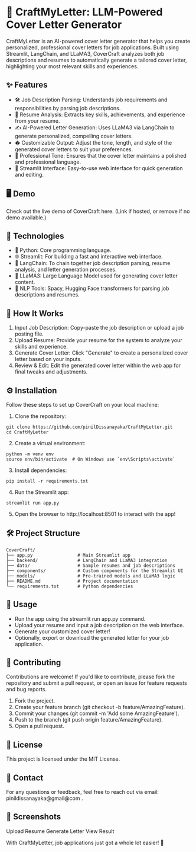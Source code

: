# 📝 CraftMyLetter: LLM-Powered Cover Letter Generator
CraftMyLetter is an AI-powered cover letter generator that helps you create personalized, professional cover letters for job applications. Built using Streamlit, LangChain, and LLaMA3, CoverCraft analyzes both job descriptions and resumes to automatically generate a tailored cover letter, highlighting your most relevant skills and experiences.

## ✨ Features
- 🛠️ Job Description Parsing: Understands job requirements and responsibilities by parsing job descriptions.
- 📄 Resume Analysis: Extracts key skills, achievements, and experience from your resume.
- ✍️ AI-Powered Letter Generation: Uses LLaMA3 via LangChain to generate personalized, compelling cover letters.
- � Customizable Output: Adjust the tone, length, and style of the generated cover letters to suit your preferences.
- 💼 Professional Tone: Ensures that the cover letter maintains a polished and professional language.
- 🚀 Streamlit Interface: Easy-to-use web interface for quick generation and editing.

## 🖥️ Demo
Check out the live demo of CoverCraft here. (Link if hosted, or remove if no demo available.)

## 🔧 Technologies
- 🐍 Python: Core programming language.
- 🌐 Streamlit: For building a fast and interactive web interface.
- 🔗 LangChain: To chain together job description parsing, resume analysis, and letter generation processes.
- 🦙 LLaMA3: Large Language Model used for generating cover letter content.
- 🧠 NLP Tools: Spacy, Hugging Face transformers for parsing job descriptions and resumes.

## 🚀 How It Works
1. Input Job Description: Copy-paste the job description or upload a job posting file.
2. Upload Resume: Provide your resume for the system to analyze your skills and experience.
3. Generate Cover Letter: Click "Generate" to create a personalized cover letter based on your inputs.
4. Review & Edit: Edit the generated cover letter within the web app for final tweaks and adjustments.

## ⚙️ Installation
Follow these steps to set up CoverCraft on your local machine:

1. Clone the repository:
```
git clone https://github.com/pinilDissanayaka/CraftMyLetter.git
cd CraftMyLetter
```

2. Create a virtual environment:
```
python -m venv env
source env/bin/activate  # On Windows use `env\Scripts\activate`
```

3. Install dependencies:
```
pip install -r requirements.txt
```

4. Run the Streamlit app:
```
streamlit run app.py
```

5. Open the browser to http://localhost:8501 to interact with the app!

## 🛠️ Project Structure
```
CoverCraft/
├── app.py                 # Main Streamlit app
├── backend/               # LangChain and LLaMA3 integration
├── data/                  # Sample resumes and job descriptions
├── components/            # Custom components for the Streamlit UI
├── models/                # Pre-trained models and LLaMA3 logic
├── README.md              # Project documentation
└── requirements.txt       # Python dependencies
```

## 🎯 Usage
- Run the app using the streamlit run app.py command.
- Upload your resume and input a job description on the web interface.
- Generate your customized cover letter!
- Optionally, export or download the generated letter for your job application.

## 🤝 Contributing
Contributions are welcome! If you'd like to contribute, please fork the repository and submit a pull request, or open an issue for feature requests and bug reports.

1. Fork the project.
2. Create your feature branch (git checkout -b feature/AmazingFeature).
3. Commit your changes (git commit -m 'Add some AmazingFeature').
4. Push to the branch (git push origin feature/AmazingFeature).
5. Open a pull request.
   
## 📝 License
This project is licensed under the MIT License. 

## 📧 Contact
For any questions or feedback, feel free to reach out via email: pinildissanayaka@gmail@com .

## 📸 Screenshots 
Upload Resume	Generate Letter	View Result


With CraftMyLetter, job applications just got a whole lot easier! 🚀
